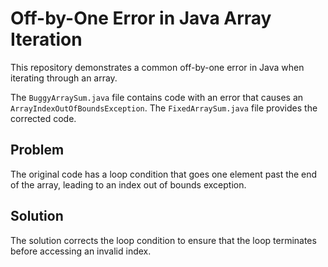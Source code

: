 # Off-by-One Error in Java Array Iteration

This repository demonstrates a common off-by-one error in Java when iterating through an array.

The `BuggyArraySum.java` file contains code with an error that causes an `ArrayIndexOutOfBoundsException`.
The `FixedArraySum.java` file provides the corrected code.

## Problem

The original code has a loop condition that goes one element past the end of the array, leading to an index out of bounds exception.

## Solution

The solution corrects the loop condition to ensure that the loop terminates before accessing an invalid index. 
